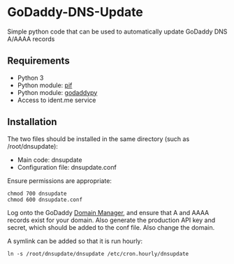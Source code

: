 # GoDaddy-DNS-Update
Simple python code that can be used to automatically update GoDaddy DNS A/AAAA records

## Requirements

- Python 3
- Python module: [pif](https://pypi.python.org/pypi/pif/0.8.2)
- Python module: [godaddypy](https://pypi.python.org/pypi/GoDaddyPy)
- Access to ident.me service

## Installation

The two files should be installed in the same directory (such as /root/dnsupdate):

- Main code: dnsupdate
- Configuration file: dnsupdate.conf

Ensure permissions are appropriate:

```
chmod 700 dnsupdate
chmod 600 dnsupdate.conf
```

Log onto the GoDaddy [Domain Manager](), and ensure that A and AAAA records exist for your domain. Also generate the production API key and secret, which should be added to the conf file. Also change the domain.

A symlink can be added so that it is run hourly:

```
ln -s /root/dnsupdate/dnsupdate /etc/cron.hourly/dnsupdate
```
